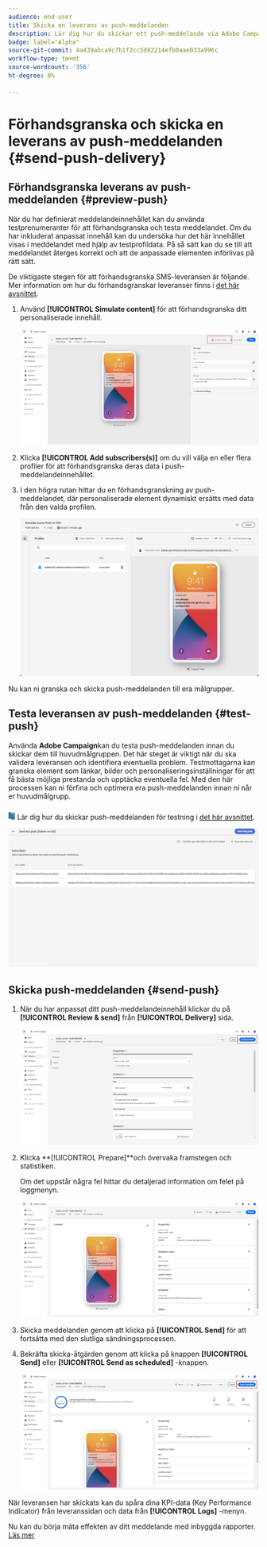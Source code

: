 ```yaml
---
audience: end-user
title: Skicka en leverans av push-meddelanden
description: Lär dig hur du skickar ett push-meddelande via Adobe Campaign Web
badge: label="Alpha"
source-git-commit: 4a439abca9c7b1f2cc5d82214efb0aae033a996c
workflow-type: tm+mt
source-wordcount: '356'
ht-degree: 0%

---
```


# Förhandsgranska och skicka en leverans av push-meddelanden {#send-push-delivery}

## Förhandsgranska leverans av push-meddelanden {#preview-push}

När du har definierat meddelandeinnehållet kan du använda testprenumeranter för att förhandsgranska och testa meddelandet. Om du har inkluderat anpassat innehåll kan du undersöka hur det här innehållet visas i meddelandet med hjälp av testprofildata. På så sätt kan du se till att meddelandet återges korrekt och att de anpassade elementen införlivas på rätt sätt.

De viktigaste stegen för att förhandsgranska SMS-leveransen är följande. Mer information om hur du förhandsgranskar leveranser finns i [det här avsnittet](../preview-test/preview-content.md).

1. Använd **[!UICONTROL Simulate content]** för att förhandsgranska ditt personaliserade innehåll.

   ![](assets/push_send_1.png)

1. Klicka **[!UICONTROL Add subscribers(s)]** om du vill välja en eller flera profiler för att förhandsgranska deras data i push-meddelandeinnehållet.


   <!--Once your test subscribers are selected, click **[!UICONTROL Select]**.
    ![](assets/push_send_5.png)-->

1. I den högra rutan hittar du en förhandsgranskning av push-meddelandet, där personaliserade element dynamiskt ersätts med data från den valda profilen.

   ![](assets/push_send_7.png)

Nu kan ni granska och skicka push-meddelanden till era målgrupper.

## Testa leveransen av push-meddelanden {#test-push}

Använda **Adobe Campaign**kan du testa push-meddelanden innan du skickar dem till huvudmålgruppen. Det här steget är viktigt när du ska validera leveransen och identifiera eventuella problem.
Testmottagarna kan granska element som länkar, bilder och personaliseringsinställningar för att få bästa möjliga prestanda och upptäcka eventuella fel. Med den här processen kan ni förfina och optimera era push-meddelanden innan ni når er huvudmålgrupp.

![](../assets/do-not-localize/book.png) Lär dig hur du skickar push-meddelanden för testning i [det här avsnittet](../preview-test/test-deliveries.md#subscribers).

![](assets/push_send_6.png)

## Skicka push-meddelanden {#send-push}

1. När du har anpassat ditt push-meddelandeinnehåll klickar du på **[!UICONTROL Review & send]** från **[!UICONTROL Delivery]** sida.

   ![](assets/push_send_2.png)

1. Klicka **[!UICONTROL Prepare]**och övervaka framstegen och statistiken.

   Om det uppstår några fel hittar du detaljerad information om felet på loggmenyn.

   ![](assets/push_send_3.png)

1. Skicka meddelanden genom att klicka på **[!UICONTROL Send]** för att fortsätta med den slutliga sändningsprocessen.

1. Bekräfta skicka-åtgärden genom att klicka på knappen **[!UICONTROL Send]** eller **[!UICONTROL Send as scheduled]** -knappen.

   ![](assets/push_send_4.png)

När leveransen har skickats kan du spåra dina KPI-data (Key Performance Indicator) från leveranssidan och data från **[!UICONTROL Logs]** -menyn.

Nu kan du börja mäta effekten av ditt meddelande med inbyggda rapporter. [Läs mer](../reporting/push-report.md)
